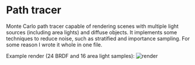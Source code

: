 # Path tracer
Monte Carlo path tracer capable of rendering scenes with multiple light sources (including area lights) and diffuse objects. It implements some techniques to reduce noise, such as stratified and importance sampling. For some reason I wrote it whole in one file.

Example render (24 BRDF and 16 area light samples):
![render](https://i.imgur.com/JiJCxNV.jpg)
